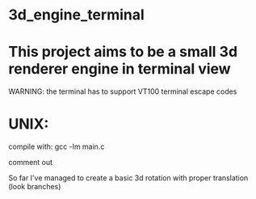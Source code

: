 # 3d_engine_terminal

# This project aims to be a small 3d renderer engine in terminal view
WARNING: the terminal has to support VT100 terminal escape codes 
<br>
<h1>UNIX:</h1>
<p>compile with: gcc -lm main.c</p>
<p>comment out <windows.h></p>


So far I've managed to create a basic 3d rotation with proper translation (look branches)
